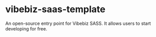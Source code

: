 # vibebiz-saas-template
An open-source entry point for Vibebiz SASS. It allows users to start developing for free.

